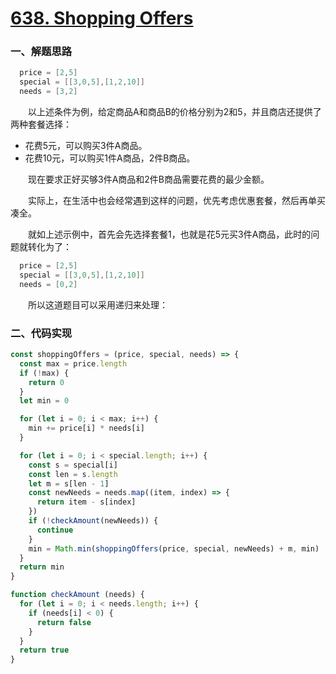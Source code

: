 # [638. Shopping Offers](https://leetcode.com/problems/shopping-offers/)

### 一、解题思路

```s
  price = [2,5]
  special = [[3,0,5],[1,2,10]]
  needs = [3,2]
```

  &emsp;&emsp;以上述条件为例，给定商品A和商品B的价格分别为2和5，并且商店还提供了两种套餐选择：

  - 花费5元，可以购买3件A商品。
  - 花费10元，可以购买1件A商品，2件B商品。

  &emsp;&emsp;现在要求正好买够3件A商品和2件B商品需要花费的最少金额。

  &emsp;&emsp;实际上，在生活中也会经常遇到这样的问题，优先考虑优惠套餐，然后再单买凑全。

  &emsp;&emsp;就如上述示例中，首先会先选择套餐1，也就是花5元买3件A商品，此时的问题就转化为了：

```s
  price = [2,5]
  special = [[3,0,5],[1,2,10]]
  needs = [0,2]
```

  &emsp;&emsp;所以这道题目可以采用递归来处理：

### 二、代码实现

```JavaScript
const shoppingOffers = (price, special, needs) => {
  const max = price.length
  if (!max) {
    return 0
  }
  let min = 0

  for (let i = 0; i < max; i++) {
    min += price[i] * needs[i]
  }

  for (let i = 0; i < special.length; i++) {
    const s = special[i]
    const len = s.length
    let m = s[len - 1]
    const newNeeds = needs.map((item, index) => {
      return item - s[index]
    })
    if (!checkAmount(newNeeds)) {
      continue
    }
    min = Math.min(shoppingOffers(price, special, newNeeds) + m, min)
  }
  return min  
}

function checkAmount (needs) {
  for (let i = 0; i < needs.length; i++) {
    if (needs[i] < 0) {
      return false
    }
  }
  return true
}
```

